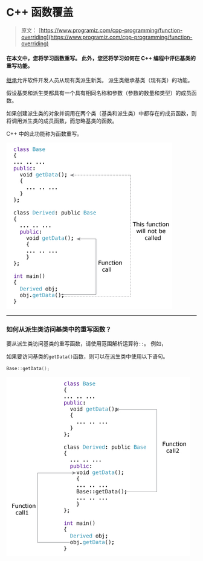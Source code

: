 # C++ 函数覆盖

> 原文： [https://www.programiz.com/cpp-programming/function-overriding](https://www.programiz.com/cpp-programming/function-overriding)

#### 在本文中，您将学习函数重写。 此外，您还将学习如何在 C++ 编程中评估基类的重写功能。

[继承](/cpp-programming/inheritance "C++ Inheritance")允许软件开发人员从现有类派生新类。 派生类继承基类（现有类）的功能。

假设基类和派生类都具有一个具有相同名称和参数（参数的数量和类型）的成员函数。

如果创建派生类的对象并调用在两个类（基类和派生类）中都存在的成员函数，则将调用派生类的成员函数，而忽略基类的函数。

C++ 中的此功能称为函数重写。

![How function overriding works in C++?](img/78ed022625d976863c6af78551f6daf3.png "C++ function overriding example")

* * *

### 如何从派生类访问基类中的重写函数？

要从派生类访问基类的重写函数，请使用范围解析运算符`::`。 例如，

如果要访问基类的`getData()`函数，则可以在派生类中使用以下语句。

```cpp
Base::getData();
```

![Access the overriden function in the base class in C++](img/ae9a44a59262a6c8fea1408f8cec57b3.png)